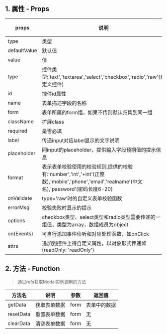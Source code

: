 ## 1. 属性 - Props

| props        | 说明           | 类型         |   默认值       |
| ------------ | ------------- | ------------ | ------------  |
| type        | 类型           | string       | null         |
| defaultValue | 默认值 | All | - |
| value | 值 | All | - |
| type | 控件类型:'text','textarea','select','checkbox','radio','raw'(自定义控件) | String | － |
| id | 控件id属性 | String   | - |
| name | 表单描述字段的名称 | String  | - |
| form | 表单所属的form组，如果不传则默认归集到同一组 | String   | - |
| className | 扩展class | String | - |
| required | 是否必填 | boolean | false |
| label |  传递input对应label显示的文字说明 | String | - |
| placeholder | 同input的placeholder，提供输入字段预期值的提示信息 | String | - |
| format | 表示表单校验使用的校验规则,提供的校验有:'number','int','+int'(正整数),'mobile','phone','email','realname'(中文名),'password'(密码长度6-20) | String | - |
| onValidate | type='raw'时的自定义表单校验函数 | function | - |
| errorMsg | 校验失败时显示的提示 | String | - |
| options | checkbox类型、select类型和radio类型需要传递的一组值，类型为array，数组成员为object | Array | - |
| on(Events) | 可自行添加事件侦听和对应处理函数，如onClick | function | - |
| attrs | 追加到控件上得自定义属性，以对象形式传递如{readOnly: 'readOnly'} | Object | - |


## 2. 方法 - Function

> 通过refs获取Modal实例调用的方法

| 方法名        |   说明    | 参数          | 返回值         |
| ------------ | ------------- | ------------- | ------------ |
| getData    |   获取表单数据    | form           | 表单中的数据       |
| resetData   |  重置表单数据    | form        | 无      | 
| clearData   |  清空表单数据    | form        | 无      | 